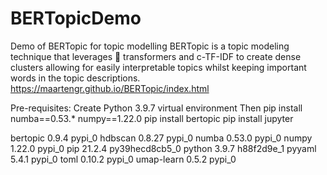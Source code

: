 # BERTopicDemo
Demo of BERTopic for topic modelling
BERTopic is a topic modeling technique that leverages 🤗 transformers and c-TF-IDF to create dense clusters allowing for easily interpretable topics whilst keeping important words in the topic descriptions.
https://maartengr.github.io/BERTopic/index.html


Pre-requisites:
Create Python 3.9.7 virtual environment
Then 
pip install numba==0.53.* numpy==1.22.0
pip install bertopic
pip install jupyter

bertopic                  0.9.4                    pypi_0
hdbscan                   0.8.27                   pypi_0
numba                     0.53.0                   pypi_0
numpy                     1.22.0                   pypi_0 
pip                       21.2.4           py39hecd8cb5_0 
python                    3.9.7                h88f2d9e_1
pyyaml                    5.4.1                    pypi_0
toml                      0.10.2                   pypi_0
umap-learn                0.5.2                    pypi_0
